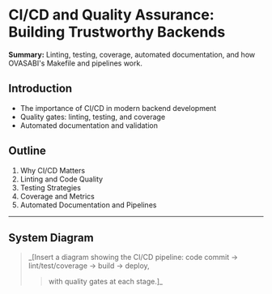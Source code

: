 # CI/CD and Quality Assurance: Building Trustworthy Backends

**Summary:** Linting, testing, coverage, automated documentation, and how OVASABI's Makefile and
pipelines work.

## Introduction

- The importance of CI/CD in modern backend development
- Quality gates: linting, testing, and coverage
- Automated documentation and validation

## Outline

1. Why CI/CD Matters
2. Linting and Code Quality
3. Testing Strategies
4. Coverage and Metrics
5. Automated Documentation and Pipelines

---

## System Diagram

> \_[Insert a diagram showing the CI/CD pipeline: code commit → lint/test/coverage → build → deploy,
>
> > with quality gates at each stage.]\_
